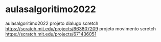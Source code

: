 # aulasalgoritimo2022
aulasalgoritimo2022
projeto dialugo scretch https://scratch.mit.edu/projects/663807209
projeto movimento scretch https://scratch.mit.edu/projects/671436051
